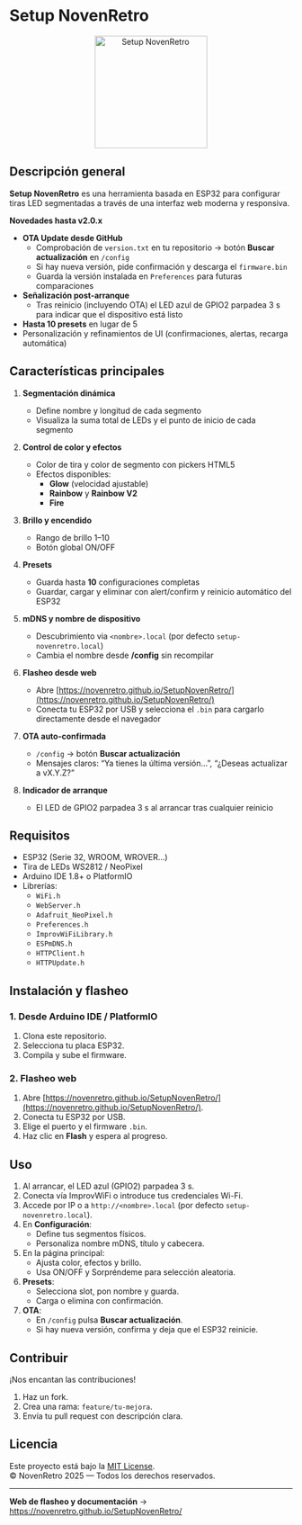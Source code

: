 # Setup NovenRetro

<p align="center">
  <img
    src="https://novenretro.github.io/SetupNovenRetro/logo-novenretro.png"
    alt="Setup NovenRetro"
    width="200">
</p>

## Descripción general

**Setup NovenRetro** es una herramienta basada en ESP32 para configurar tiras LED segmentadas a través de una interfaz web moderna y responsiva.  

**Novedades hasta v2.0.x**  
- **OTA Update desde GitHub**  
  - Comprobación de `version.txt` en tu repositorio → botón **Buscar actualización** en `/config`  
  - Si hay nueva versión, pide confirmación y descarga el `firmware.bin`  
  - Guarda la versión instalada en `Preferences` para futuras comparaciones  
- **Señalización post-arranque**  
  - Tras reinicio (incluyendo OTA) el LED azul de GPIO2 parpadea 3 s para indicar que el dispositivo está listo  
- **Hasta 10 presets** en lugar de 5  
- Personalización y refinamientos de UI (confirmaciones, alertas, recarga automática)

## Características principales

1. **Segmentación dinámica**  
   - Define nombre y longitud de cada segmento  
   - Visualiza la suma total de LEDs y el punto de inicio de cada segmento  

2. **Control de color y efectos**  
   - Color de tira y color de segmento con pickers HTML5  
   - Efectos disponibles:  
     - **Glow** (velocidad ajustable)  
     - **Rainbow** y **Rainbow V2**  
     - **Fire**

3. **Brillo y encendido**  
   - Rango de brillo 1–10  
   - Botón global ON/OFF

4. **Presets**  
   - Guarda hasta **10** configuraciones completas  
   - Guardar, cargar y eliminar con alert/confirm y reinicio automático del ESP32

5. **mDNS y nombre de dispositivo**  
   - Descubrimiento via `<nombre>.local` (por defecto `setup-novenretro.local`)  
   - Cambia el nombre desde **/config** sin recompilar

6. **Flasheo desde web**  
   - Abre [https://novenretro.github.io/SetupNovenRetro/](https://novenretro.github.io/SetupNovenRetro/)  
   - Conecta tu ESP32 por USB y selecciona el `.bin` para cargarlo directamente desde el navegador

7. **OTA auto-confirmada**  
   - `/config` → botón **Buscar actualización**  
   - Mensajes claros: “Ya tienes la última versión…”, “¿Deseas actualizar a vX.Y.Z?”  

8. **Indicador de arranque**  
   - El LED de GPIO2 parpadea 3 s al arrancar tras cualquier reinicio

## Requisitos

- ESP32 (Serie 32, WROOM, WROVER…)  
- Tira de LEDs WS2812 / NeoPixel  
- Arduino IDE 1.8+ o PlatformIO  
- Librerías:
  - `WiFi.h`
  - `WebServer.h`
  - `Adafruit_NeoPixel.h`
  - `Preferences.h`
  - `ImprovWiFiLibrary.h`
  - `ESPmDNS.h`
  - `HTTPClient.h`
  - `HTTPUpdate.h`

## Instalación y flasheo

### 1. Desde Arduino IDE / PlatformIO
1. Clona este repositorio.
2. Selecciona tu placa ESP32.
3. Compila y sube el firmware.

### 2. Flasheo web
1. Abre [https://novenretro.github.io/SetupNovenRetro/](https://novenretro.github.io/SetupNovenRetro/).  
2. Conecta tu ESP32 por USB.  
3. Elige el puerto y el firmware `.bin`.  
4. Haz clic en **Flash** y espera al progreso.

## Uso

1. Al arrancar, el LED azul (GPIO2) parpadea 3 s.
2. Conecta vía ImprovWiFi o introduce tus credenciales Wi-Fi.
3. Accede por IP o a `http://<nombre>.local` (por defecto `setup-novenretro.local`).
4. En **Configuración**:
   - Define tus segmentos físicos.
   - Personaliza nombre mDNS, título y cabecera.
5. En la página principal:
   - Ajusta color, efectos y brillo.
   - Usa ON/OFF y Sorpréndeme para selección aleatoria.
6. **Presets**:
   - Selecciona slot, pon nombre y guarda.
   - Carga o elimina con confirmación.
7. **OTA**:
   - En `/config` pulsa **Buscar actualización**.
   - Si hay nueva versión, confirma y deja que el ESP32 reinicie.

## Contribuir

¡Nos encantan las contribuciones!  
1. Haz un fork.  
2. Crea una rama: `feature/tu-mejora`.  
3. Envía tu pull request con descripción clara.

## Licencia

Este proyecto está bajo la [MIT License](LICENSE).  
© NovenRetro 2025 — Todos los derechos reservados.

---
**Web de flasheo y documentación** → https://novenretro.github.io/SetupNovenRetro/  
